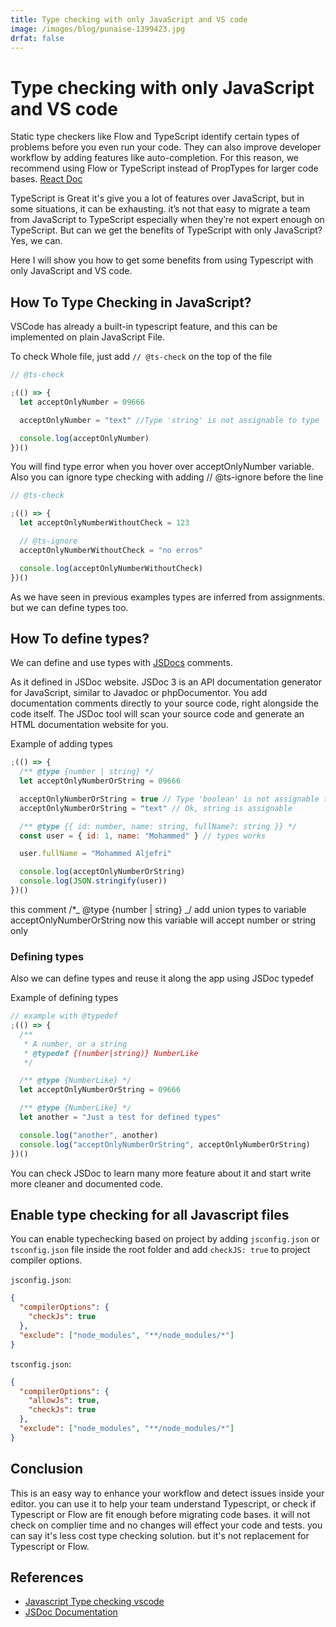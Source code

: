 ```yaml
---
title: Type checking with only JavaScript and VS code
image: /images/blog/punaise-1399423.jpg
drfat: false
---
```


# Type checking with only JavaScript and VS code

Static type checkers like Flow and TypeScript identify certain types of problems before you even run your code. They can also improve developer workflow by adding features like auto-completion. For this reason, we recommend using Flow or TypeScript instead of PropTypes for larger code bases. [React Doc](https://reactjs.org/docs/static-type-checking.html)

TypeScript is Great it's give you a lot of features over JavaScript, but in some situations, it can be exhausting. it’s not that easy to migrate a team from JavaScript to TypeScript especially when they’re not expert enough on TypeScript. But can we get the benefits of TypeScript with only JavaScript? Yes, we can.

Here I will show you how to get some benefits from using Typescript with only JavaScript and VS code.

## How To Type Checking in JavaScript?

VSCode has already a built-in typescript feature, and this can be implemented on plain JavaScript File.

To check Whole file, just add `// @ts-check` on the top of the file

```js
// @ts-check

;(() => {
  let acceptOnlyNumber = 09666

  acceptOnlyNumber = "text" //Type 'string' is not assignable to type 'number'

  console.log(acceptOnlyNumber)
})()
```

You will find type error when you hover over acceptOnlyNumber variable. Also you can ignore type checking with adding // @ts-ignore before the line

```js
// @ts-check

;(() => {
  let acceptOnlyNumberWithoutCheck = 123

  // @ts-ignore
  acceptOnlyNumberWithoutCheck = "no erros"

  console.log(acceptOnlyNumberWithoutCheck)
})()
```

As we have seen in previous examples types are inferred from assignments. but we can define types too.

## How To define types?

We can define and use types with [JSDocs](https://jsdoc.app/) comments.

As it defined in JSDoc website.
JSDoc 3 is an API documentation generator for JavaScript, similar to Javadoc or phpDocumentor. You add documentation comments directly to your source code, right alongside the code itself. The JSDoc tool will scan your source code and generate an HTML documentation website for you.

Example of adding types

```js
;(() => {
  /** @type {number | string} */
  let acceptOnlyNumberOrString = 09666

  acceptOnlyNumberOrString = true // Type 'boolean' is not assignable to type 'string | number'
  acceptOnlyNumberOrString = "text" // Ok, string is assignable

  /** @type {{ id: number, name: string, fullName?: string }} */
  const user = { id: 1, name: "Mohammed" } // types works

  user.fullName = "Mohammed Aljefri"

  console.log(acceptOnlyNumberOrString)
  console.log(JSON.stringify(user))
})()
```

this comment /\*_ @type {number | string} _/ add union types to variable acceptOnlyNumberOrString now this variable will accept number or string only

### Defining types

Also we can define types and reuse it along the app using JSDoc typedef

Example of defining types

```js
// example with @typedef
;(() => {
  /**
   * A number, or a string
   * @typedef {(number|string)} NumberLike
   */

  /** @type {NumberLike} */
  let acceptOnlyNumberOrString = 09666

  /** @type {NumberLike} */
  let another = "Just a test for defined types"

  console.log("another", another)
  console.log("acceptOnlyNumberOrString", acceptOnlyNumberOrString)
})()
```

You can check JSDoc to learn many more feature about it and start write more cleaner and documented code.

## Enable type checking for all Javascript files

You can enable typechecking based on project by adding `jsconfig.json` or `tsconfig.json` file inside the root folder and add `checkJS: true` to project compiler options.

`jsconfig.json`:

```json
{
  "compilerOptions": {
    "checkJs": true
  },
  "exclude": ["node_modules", "**/node_modules/*"]
}
```

`tsconfig.json`:

```json
{
  "compilerOptions": {
    "allowJs": true,
    "checkJs": true
  },
  "exclude": ["node_modules", "**/node_modules/*"]
}
```

## Conclusion

This is an easy way to enhance your workflow and detect issues inside your editor. you can use it to help your team understand Typescript, or check if Typescript or Flow are fit enough before migrating code bases. it will not check on complier time and no changes will effect your code and tests. you can say it's less cost type checking solution. but it's not replacement for Typescript or Flow.

## References

- [Javascript Type checking vscode](https://code.visualstudio.com/docs/nodejs/working-with-javascript#_type-checking-javascript)
- [JSDoc Documentation](https://jsdoc.app/)
